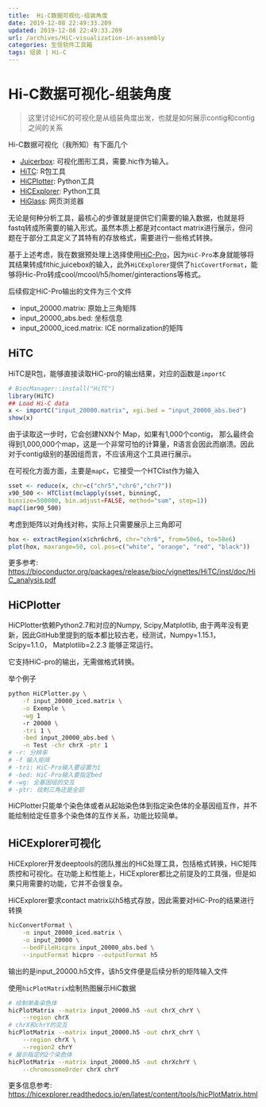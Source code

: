 ```yaml
---
title:  Hi-C数据可视化-组装角度
date: 2019-12-08 22:49:33.209
updated: 2019-12-08 22:49:33.209
url: /archives/HiC-visualization-in-assembly
categories: 生信软件工具箱
tags: 组装 | Hi-C
---
```


# Hi-C数据可视化-组装角度

> 这里讨论HiC的可视化是从组装角度出发，也就是如何展示contig和contig之间的关系

Hi-C数据可视化（我所知）有下面几个

- [Juicerbox](https://github.com/aidenlab/Juicebox/wiki/Download): 可视化图形工具，需要.hic作为输入。
- [HiTC](http://bioconductor.org/packages/release/bioc/html/HiTC.html): R包工具
- [HiCPlotter](https://github.com/kcakdemir/HiCPlotter): Python工具
- [HiCExplorer](https://hicexplorer.readthedocs.io/en/latest/index.html): Python工具
- [HiGlass](higlass.io): 网页浏览器

无论是何种分析工具，最核心的步骤就是提供它们需要的输入数据，也就是将fastq转成所需要的输入形式。虽然本质上都是对contact matrix进行展示，但问题在于部分工具定义了其特有的存放格式，需要进行一些格式转换。

基于上述考虑，我在数据预处理上选择使用[HiC-Pro](/archives/HiC-Pro-An-optimized-and-flexible-pipeline-for-Hi-C-data-processing)，因为`HiC-Pro`本身就能够将其结果转成fithic,juicebox的输入，此外`HiCExplorer`提供了`hicCovertFormat`，能够将Hic-Pro转成cool/mcool/h5/homer/ginteractions等格式。

后续假定HiC-Pro输出的文件为三个文件

- input_20000.matrix: 原始上三角矩阵
- input_20000_abs.bed: 坐标信息
- input_20000_iced.matrix: ICE normalization的矩阵

## HiTC

HiTC是R包，能够直接读取HiC-pro的输出结果，对应的函数是`importC`

```R
# BiocManager::install("HiTC")
library(HiTC)
## Load Hi-C data
x <- importC("input_20000.matrix", xgi.bed = "input_20000_abs.bed")
show(x)
```

由于读取这一步时，它会创建NXN个 Map，如果有1,000个contig， 那么最终会得到1,000,000个map，这是一个非常可怕的计算量，R语言会因此而崩溃。因此对于contig级别的基因组而言，不应该用这个工具进行展示。

在可视化方面方面，主要是`mapC`，它接受一个HTClist作为输入

```r
sset <- reduce(x, chr=c("chr5","chr6","chr7"))
x90_500 <- HTClist(mclapply(sset, binningC,
binsize=500000, bin.adjust=FALSE, method="sum", step=1))
mapC(imr90_500)
```

考虑到矩阵以对角线对称，实际上只需要展示上三角即可

```r
hox <- extractRegion(x$chr6chr6, chr="chr6", from=50e6, to=58e6)
plot(hox, maxrange=50, col.pos=c("white", "orange", "red", "black"))
```

更多参考: <https://bioconductor.org/packages/release/bioc/vignettes/HiTC/inst/doc/HiC_analysis.pdf>


## HiCPlotter

HiCPlotter依赖Python2.7和对应的Numpy, Scipy,Matplotlib, 由于两年没有更新，因此GitHub里提到的版本都比较古老，经测试，Numpy=1.15.1，Scipy=1.1.0， Matplotlib=2.2.3 能够正常运行。

它支持HiC-pro的输出，无需做格式转换。

举个例子

```bash
python HiCPlotter.py \
    -f input_20000_iced.matrix \
    -o Exemple \
    -wg 1
    -r 20000 \
    -tri 1 \
    -bed input_20000_abs.bed \
    -n Test -chr chrX -ptr 1
# -r: 分辨率
# -f 输入矩阵
# -tri: HiC-Pro输入要设置为1
# -bed: HiC-Pro输入要指定bed
# -wg: 全基因组的交互
# -ptr: 绘制三角还是全部
```

HiCPlotter只能单个染色体或者从起始染色体到指定染色体的全基因组互作，并不能绘制给定任意多个染色体的互作关系，功能比较简单。

## HiCExplorer可视化

HiCExplorer开发deeptools的团队推出的HiC处理工具，包括格式转换，HiC矩阵质控和可视化。在功能上和性能上，HiCExplorer都比之前提及的工具强，但是如果只用需要的功能，它并不会很复杂。

HiCExplorer要求contact matrix以h5格式存放，因此需要对HiC-Pro的结果进行转换

```bash
hicConvertFormat \
	-m input_20000_iced.matrix \
	-o input_20000 \
	--bedFileHicpro input_20000_abs.bed \
	--inputFormat hicpro --outputFormat h5
```

输出的是input_20000.h5文件，该h5文件便是后续分析的矩阵输入文件

使用`hicPlotMatrix`绘制热图展示HiC数据

```bash
# 绘制单条染色体
hicPlotMatrix --matrix input_20000.h5 -out chrX_chrY \
    --region chrX 
# chrX和chrY的交互
hicPlotMatrix --matrix input_20000.h5 -out chrX_chrY \
    --region chrX \
    --region2 chrY
# 展示指定的2个染色体
hicPlotMatrix --matrix input_20000.h5 -out chrXchrY \
    --chromosomeOrder chrX chrY
```

更多信息参考: <https://hicexplorer.readthedocs.io/en/latest/content/tools/hicPlotMatrix.html>



